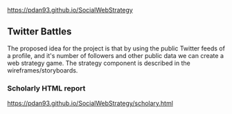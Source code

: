 https://pdan93.github.io/SocialWebStrategy

## Twitter Battles

The proposed idea for the project is that by using the public Twitter feeds of a profile, and it's number of followers and other public data we can create a web strategy game. The strategy component is described in the wireframes/storyboards.

### Scholarly HTML report
<a href="https://pdan93.github.io/SocialWebStrategy/scholary.html">https://pdan93.github.io/SocialWebStrategy/scholary.html</a>


